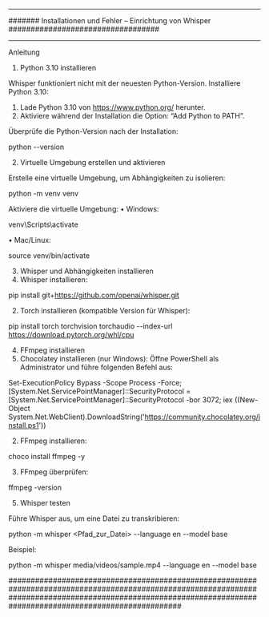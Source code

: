 ---
####### Installationen und Fehler – Einrichtung von Whisper ##################################

____________________________________________________________________________________________________________________________________________
Anleitung

1. Python 3.10 installieren

Whisper funktioniert nicht mit der neuesten Python-Version. Installiere Python 3.10:
1. Lade Python 3.10 von https://www.python.org/ herunter.
2. Aktiviere während der Installation die Option: “Add Python to PATH”.

Überprüfe die Python-Version nach der Installation:

python --version

2. Virtuelle Umgebung erstellen und aktivieren

Erstelle eine virtuelle Umgebung, um Abhängigkeiten zu isolieren:

python -m venv venv

Aktiviere die virtuelle Umgebung:
• Windows:

venv\Scripts\activate


• Mac/Linux:

source venv/bin/activate

3. Whisper und Abhängigkeiten installieren
1. Whisper installieren:

pip install git+https://github.com/openai/whisper.git


2. Torch installieren (kompatible Version für Whisper):

pip install torch torchvision torchaudio --index-url https://download.pytorch.org/whl/cpu

4. FFmpeg installieren
1. Chocolatey installieren (nur Windows):
Öffne PowerShell als Administrator und führe folgenden Befehl aus:

Set-ExecutionPolicy Bypass -Scope Process -Force; [System.Net.ServicePointManager]::SecurityProtocol = [System.Net.ServicePointManager]::SecurityProtocol -bor 3072; iex ((New-Object System.Net.WebClient).DownloadString('https://community.chocolatey.org/install.ps1'))


2. FFmpeg installieren:

choco install ffmpeg -y


3. FFmpeg überprüfen:

ffmpeg -version

5. Whisper testen

Führe Whisper aus, um eine Datei zu transkribieren:

python -m whisper <Pfad_zur_Datei> --language en --model base

Beispiel:

python -m whisper media/videos/sample.mp4 --language en --model base

###############################################################################################################################################################################################################